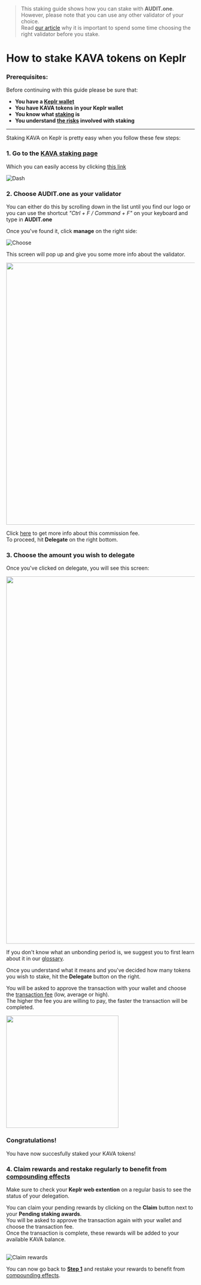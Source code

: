   > This staking guide shows how you can stake with **AUDIT.one**. <br>
  > However, please note that you can use any other validator of your choice. <br>
  > Read [our article](Importance_of_choosing_the_right_validator.md) why it is important to spend some time choosing the right validator before you stake.

# How to stake KAVA tokens on Keplr

### Prerequisites:

Before continuing with this guide please be sure that:

- **You have a [Keplr wallet](How_to_create_a_Keplr_wallet.md)**
- **You have KAVA tokens in your Keplr wallet**
- **You know what [staking](What_is_staking.md) is**
- **You understand [the risks](Risks_of_staking.md) involved with staking**

***


Staking KAVA on Keplr is pretty easy when you follow these few steps:

### **1.  Go to the <a name="step1"> [KAVA staking page](https://wallet.keplr.app/#/kava/stake) </a>**

Which you can easily access by clicking [this link](https://wallet.keplr.app/#/kava/stake)

![Dash](https://user-images.githubusercontent.com/95366163/154649562-211c27c8-44a4-473e-a748-9f9b6741085a.png)


### **2.  Choose AUDIT.one as your validator**

You can either do this by scrolling down in the list until you find our logo or you can use the shortcut _"Ctrl + F / Command + F"_ on your keyboard and type in **AUDIT.one**

Once you've found it, click **manage** on the right side:

![Choose](https://user-images.githubusercontent.com/95366163/154650240-7724e692-d6ce-476e-bccd-2e71ba5e9197.png)

This screen will pop up and give you some more info about the validator. 

<img width="700" src="https://user-images.githubusercontent.com/95366163/154650274-0a77d3ba-57c0-4aac-8ad7-b2aa96cca88b.png">

Click [here](Validator_fee.md) to get more info about this commission fee. <br>
To proceed, hit **Delegate** on the right bottom.


### **3.  Choose the amount you wish to delegate**

Once you've clicked on delegate, you will see this screen:

<img width="981" src="https://user-images.githubusercontent.com/95366163/154650364-504ff5d4-e487-4fe1-979a-b7e7e5e617e0.png">

If you don't know what an unbonding period is, we suggest you to first learn about it in our [glossary](Unbonding_period.md).

Once you understand what it means and you've decided how many tokens you wish to stake, hit the **Delegate** button on the right.

You will be asked to approve the transaction with your wallet and choose the [transaction fee](Transaction_fees.md) (low, average or high). <br>
The higher the fee you are willing to pay, the faster the transaction will be completed.

<img width="300" src="https://user-images.githubusercontent.com/95366163/154650431-7b45dbec-bd7a-4495-8fbb-6023a1f62b60.png">


### **Congratulations!** 
You have now succesfully staked your KAVA tokens!


### **4.  Claim rewards and restake regularly to benefit from [compounding effects](Compounding_interest.md)**

Make sure to check your **Keplr web extention** on a regular basis to see the status of your delegation.

You can claim your pending rewards by clicking on the **Claim** button next to your **Pending staking awards**.<br>
You will be asked to approve the transaction again with your wallet and choose the transaction fee. <br>
Once the transaction is complete, these rewards will be added to your available KAVA balance. <br> <br>

![Claim rewards](https://user-images.githubusercontent.com/95366163/154661860-b200fa38-2acd-469c-9606-46196c6ca91f.png)

You can now go back to [**Step 1**](#step1) and restake your rewards to benefit from [compounding effects](Compound_interest.md).
